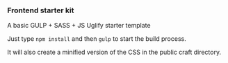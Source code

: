 ### Frontend starter kit ###

A basic GULP + SASS + JS Uglify starter template

Just type `npm install` and then `gulp` to start the build process.

It will also create a minified version of the CSS in the public craft directory.
